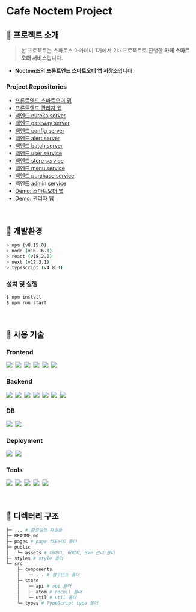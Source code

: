 # Cafe Noctem Project

## 📍 프로젝트 소개

> 본 프로젝트는 스파로스 아카데미 1기에서 2차 프로젝트로 진행한 **카페 스마트 오더 서비스**입니다.

- **Noctem조의 프론트엔드 스마트오더 앱 저장소**입니다.

### Project Repositories

- [프론트엔드 스마트오더 앱](https://github.com/saiani1/noctem-user1-FE)
- [프론트엔드 관리자 웹](https://github.com/saiani1/noctem-admin-FE)
- [백엔드 eureka server](https://github.com/arotein/noctem-eureka-BE.git)
- [백엔드 gateway server](https://github.com/arotein/noctem-gateway-BE.git)
- [백엔드 config server](https://github.com/arotein/noctem-config-server-BE.git)
- [백엔드 alert server](https://github.com/arotein/noctem-alert-BE.git)
- [백엔드 batch server](https://github.com/arotein/noctem-batch-BE.git)
- [백엔드 user service](https://github.com/arotein/noctem-user-BE.git)
- [백엔드 store service](https://github.com/arotein/noctem-store-BE.git)
- [백엔드 menu service](https://github.com/arotein/noctem-menu-BE.git)
- [백엔드 purchase service](https://github.com/arotein/noctem-purchase-BE.git)
- [백엔드 admin service](https://github.com/arotein/noctem-admin-BE.git)
- [Demo: 스마트오더 앱](https://noctem-user1-fe.vercel.app/)
- [Demo: 관리자 웹](https://noctem-admin-fe.vercel.app/)

&nbsp;

## 📍 개발환경

```bash
> npm (v8.15.0)
> node (v16.16.0)
> react (v18.2.0)
> next (v12.3.1)
> typescript (v4.8.3)
```

### 설치 및 실행

   ```bash
   $ npm install
   $ npm run start
   ```

&nbsp;

## 📍 사용 기술

### Frontend

<img src="https://img.shields.io/badge/React.js-17b6e7?style=flat-square&logo=React&logoColor=white"/></a>&nbsp;
<img src="https://img.shields.io/badge/Next.js-404040?style=flat-square&logo=Next.js&logoColor=white"/></a>&nbsp;
<img src="https://img.shields.io/badge/TypeScript-3178C6?style=flat-square&logo=TypeScript&logoColor=white"/></a>&nbsp;
<img src="https://img.shields.io/badge/PWA-5A0FC8?style=flat-square&logo=PWA&logoColor=white"/></a>&nbsp;
<img src="https://img.shields.io/badge/recoil-17b6e7?style=flat-square&logo=recoil&logoColor=white"/></a>&nbsp;
<img src="https://img.shields.io/badge/SASS-CC6699?style=flat-square&logo=SASS&logoColor=white"/></a>&nbsp;

### Backend

<img src="https://img.shields.io/badge/Spring Boot-6DB33F?style=flat-square&logo=Spring Boot&logoColor=white"/></a>&nbsp;
<img src="https://img.shields.io/badge/Spring Batch-6DB33F?style=flat-square&logo=Spring Batch&logoColor=white"/></a>&nbsp;
<img src="https://img.shields.io/badge/Spring WebFlux-6DB33F?style=flat-square&logo=Spring WebFlux&logoColor=white"/></a>&nbsp;
<img src="https://img.shields.io/badge/QueryDSL-0D86C1?style=flat-square&logo=QueryDSL&logoColor=white"/></a>&nbsp;
<img src="https://img.shields.io/badge/JPA-404040?style=flat-square&logo=JPA&logoColor=white"/></a>&nbsp;
<img src="https://img.shields.io/badge/Kafka-231F20?style=flat-square&logo=Apache Kafka&logoColor=white"/></a>&nbsp;
<img src="https://img.shields.io/badge/Gradle-02303A?style=flat-square&logo=Gradle&logoColor=white"/></a>&nbsp;

### DB
<img src="https://img.shields.io/badge/MySQL-4479A1?style=flat-square&logo=Amazon EC2&logoColor=white"/></a>&nbsp;
<img src="https://img.shields.io/badge/Redis-DC382D?style=flat-square&logo=Amazon EC2&logoColor=white"/></a>&nbsp;

### Deployment

<img src="https://img.shields.io/badge/Docker-2496ED?style=flat-square&logo=Docker&logoColor=white"/></a>&nbsp;
<img src="https://img.shields.io/badge/Jenkins-D24939?style=flat-square&logo=Jenkins&logoColor=white"/></a>&nbsp;

### Tools

<img src="https://img.shields.io/badge/Slack-4A154B?style=flat-square&logo=Slack&logoColor=white"/></a>&nbsp;
<img src="https://img.shields.io/badge/Github-000000?style=flat-square&logo=Github&logoColor=white"/></a>&nbsp;
<img src="https://img.shields.io/badge/Notion-fafafa?style=flat-square&logo=Notion&logoColor=black"/></a>&nbsp;
<img src="https://img.shields.io/badge/Google Sheets-34A853?style=flat-square&logo=GoogleSheets&logoColor=white"/></a>&nbsp;
<img src="https://img.shields.io/badge/Miro-FFCD00?style=flat-square&logo=Miro&logoColor=050038"/></a>&nbsp;

&nbsp;

## 📍 디렉터리 구조

```bash
├─ ... # 환경설정 파일들
├─ README.md
├─ pages # page 컴포넌트 폴더
├─ public
│   └─ assets # 데이터, 이미지, SVG 관리 폴더
├─ styles # style 폴더
└─ src
    ├─ components
    │   └─ ... # 컴포넌트 폴더
    ├─ store
    │   ├─ api # api 폴더
    │   ├─ atom # recoil 폴더
    │   └─ util # util 폴더
    └─ types # TypeScript type 폴더
```
